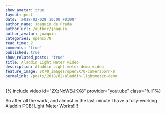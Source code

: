 ```yaml
---
show_avatar: true
layout: post
date: '2018-02-028 10:00 +0100'
author_name: Joaquín de Prada
author_url: /author/joaquin
author_avatar: joaquin
categories: opensx70
read_time: 2
comments: 'true'
published: true
show_related_posts: 'true'
title: Aladdin Light Meter video
description: Aladdin Light meter demo video
feature_image: SX70_images/openSX70-cameraporn-8
permalink: /posts/2018/02/aladdin-lightmeter-demo
---
```

{% include video id="2XzNxWBJKX8" provider="youtube" class="full"%}

So after all the work, and almost in the last minute I have a fully-working Aladdin PCB! Light Meter Works!!!!


